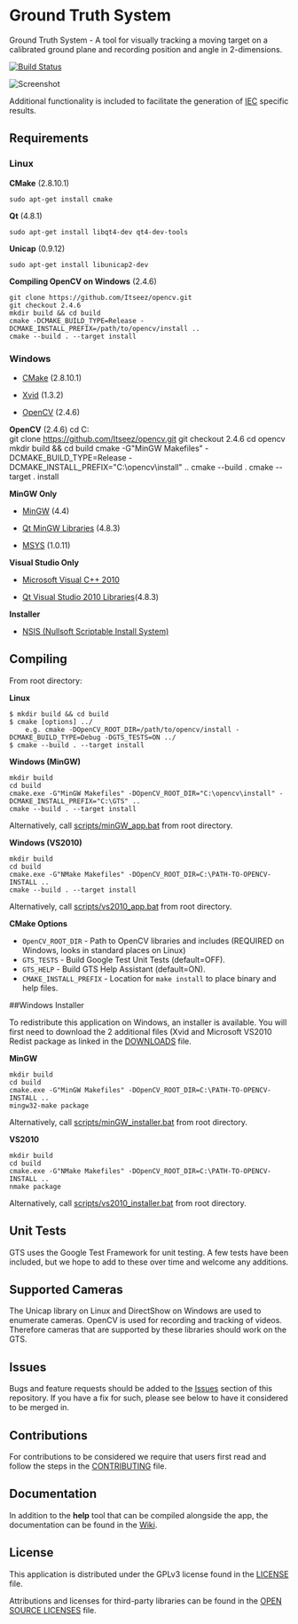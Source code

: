 # Ground Truth System

Ground Truth System - A tool for visually tracking a moving target on a calibrated ground plane and recording position and angle in 2-dimensions.

[![Build Status](https://travis-ci.org/dysonltd/gts.png?branch=develop)](https://travis-ci.org/dysonltd/gts)

![Screenshot](help/doc/gts_userguide_files/screenshot.png?raw=true)

Additional functionality is included to facilitate the generation of [IEC](http://www.iec.ch/) specific results.

## Requirements

### Linux

__CMake__ (2.8.10.1)
	
	sudo apt-get install cmake

__Qt__ (4.8.1)
	
	sudo apt-get install libqt4-dev qt4-dev-tools
	
__Unicap__ (0.9.12)

	sudo apt-get install libunicap2-dev

__Compiling OpenCV on Windows__ (2.4.6)

	git clone https://github.com/Itseez/opencv.git 
	git checkout 2.4.6
	mkdir build && cd build
	cmake -DCMAKE_BUILD_TYPE=Release -DCMAKE_INSTALL_PREFIX=/path/to/opencv/install ..
	cmake --build . --target install



### Windows

* [CMake](http://www.cmake.org/cmake/resources/software.html) (2.8.10.1)

* [Xvid](http://www.xvid.org/) (1.3.2)

* [OpenCV](http://sourceforge.net/projects/opencvlibrary/files/opencv-win/) (2.4.6)
 
__OpenCV__ (2.4.6)
	cd C:\
	git clone https://github.com/Itseez/opencv.git 
	git checkout 2.4.6
	cd opencv
	mkdir build && cd build
	cmake -G"MinGW Makefiles" -DCMAKE_BUILD_TYPE=Release -DCMAKE_INSTALL_PREFIX="C:\opencv\install" ..
	cmake --build .
	cmake --target . install

__MinGW Only__

* [MinGW](ftp://ftp.qt.nokia.com/misc/MinGW-gcc440_1.zip) (4.4)

* [Qt MinGW Libraries](http://qt-project.org/downloads) (4.8.3)

* [MSYS](http://www.mingw.org/wiki/MSYS) (1.0.11)

__Visual Studio Only__

* [Microsoft Visual C++ 2010](http://www.microsoft.com/visualstudio/eng/products/visual-studio-2010-express)

* [Qt Visual Studio 2010 Libraries](http://download.qt-project.org/official_releases/qt/4.8/4.8.5/qt-win-opensource-4.8.5-vs2010.exe)(4.8.3)

__Installer__

* [NSIS (Nullsoft Scriptable Install System)](http://nsis.sourceforge.net/)

## Compiling

From root directory:

__Linux__

	$ mkdir build && cd build
	$ cmake [options] ../
	    e.g. cmake -DOpenCV_ROOT_DIR=/path/to/opencv/install -DCMAKE_BUILD_TYPE=Debug -DGTS_TESTS=ON ../
	$ cmake --build . --target install

__Windows (MinGW)__

	mkdir build
	cd build
	cmake.exe -G"MinGW Makefiles" -DOpenCV_ROOT_DIR="C:\opencv\install" -DCMAKE_INSTALL_PREFIX="C:\GTS" ..   
	cmake --build . --target install

Alternatively, call [scripts/minGW_app.bat](scripts/minGW_app.bat) from root directory.

__Windows (VS2010)__

	mkdir build
	cd build
	cmake.exe -G"NMake Makefiles" -DOpenCV_ROOT_DIR=C:\PATH-TO-OPENCV-INSTALL ..
	cmake --build . --target install
	
Alternatively, call [scripts/vs2010_app.bat](scripts/vs2010_app.bat) from root directory.

__CMake Options__

- `OpenCV_ROOT_DIR` - Path to OpenCV libraries and includes (REQUIRED on Windows, looks in standard places on Linux)
- `GTS_TESTS` - Build Google Test Unit Tests (default=OFF).
- `GTS_HELP` - Build GTS Help Assistant (default=ON).
- `CMAKE_INSTALL_PREFIX` - Location for `make install` to place binary and help files.  

##Windows Installer

To redistribute this application on Windows, an installer is available. You will first need to download the 2 additional files (Xvid and Microsoft VS2010 Redist package as linked in the [DOWNLOADS](/installer/files/DOWNLOADS) file.

__MinGW__
	
	mkdir build
	cd build
	cmake.exe -G"MinGW Makefiles" -DOpenCV_ROOT_DIR=C:\PATH-TO-OPENCV-INSTALL ..
	mingw32-make package

Alternatively, call [scripts/minGW_installer.bat](scripts/minGW_installer.bat) from root directory.

__VS2010__
  	
	mkdir build
	cd build
	cmake.exe -G"NMake Makefiles" -DOpenCV_ROOT_DIR=C:\PATH-TO-OPENCV-INSTALL .. 
	nmake package
	
Alternatively, call [scripts/vs2010_installer.bat](scripts/vs2010_installer.bat) from root directory.

## Unit Tests

GTS uses the Google Test Framework for unit testing. A few tests have been included, but we hope to add to these over time and welcome any additions.

## Supported Cameras

The Unicap library on Linux and DirectShow on Windows are used to enumerate cameras. OpenCV is used for recording and tracking of videos.
Therefore cameras that are supported by these libraries should work on the GTS.

## Issues

Bugs and feature requests should be added to the [Issues](https://github.com/dysonltd/gts/issues) section of this repository. If you have a fix for such, please see below to have it considered to be merged in.

## Contributions

For contributions to be considered we require that users first read and follow the steps in the [CONTRIBUTING](CONTRIBUTING.md) file.

## Documentation 

In addition to the __help__ tool that can be compiled alongside the app, the documentation can be found in the [Wiki](https://github.com/dysonltd/gts/wiki).

## License

This application is distributed under the GPLv3 license found in the [LICENSE](LICENSE) file.

Attributions and licenses for third-party libraries can be found in the [OPEN SOURCE LICENSES](OPENSOURCE_LICENSES) file.
